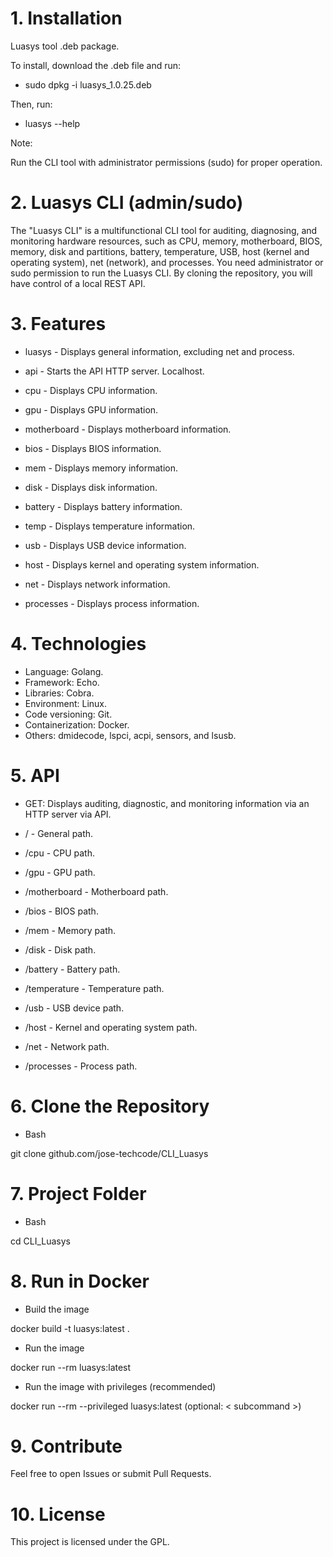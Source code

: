 # 1. Installation

Luasys tool .deb package.

To install, download the .deb file and run:

- sudo dpkg -i luasys_1.0.25.deb

Then, run:

- luasys --help

Note:

Run the CLI tool with administrator permissions (sudo) for proper operation.

# 2. Luasys CLI (admin/sudo)

The "Luasys CLI" is a multifunctional CLI tool for auditing, diagnosing, and monitoring hardware resources, such as CPU, memory, motherboard, BIOS, memory, disk and partitions, battery, temperature, USB, host (kernel and operating system), net (network), and processes. You need administrator or sudo permission to run the Luasys CLI. By cloning the repository, you will have control of a local REST API.

# 3. Features

- luasys - Displays general information, excluding net and process.

- api - Starts the API HTTP server. Localhost.

- cpu - Displays CPU information.

- gpu - Displays GPU information.

- motherboard - Displays motherboard information.

- bios - Displays BIOS information.

- mem - Displays memory information.

- disk - Displays disk information.

- battery - Displays battery information.

- temp - Displays temperature information.

- usb - Displays USB device information.

- host - Displays kernel and operating system information.

- net - Displays network information.

- processes - Displays process information.

# 4. Technologies

- Language: Golang.
- Framework: Echo.
- Libraries: Cobra.
- Environment: Linux. 
- Code versioning: Git.
- Containerization: Docker.
- Others: dmidecode, lspci, acpi, sensors, and lsusb.

# 5. API

- GET: Displays auditing, diagnostic, and monitoring information via an HTTP server via API.

- / - General path.

- /cpu - CPU path.

- /gpu - GPU path.

- /motherboard - Motherboard path.

- /bios - BIOS path.

- /mem - Memory path.

- /disk - Disk path.

- /battery - Battery path.

- /temperature - Temperature path.

- /usb - USB device path.

- /host - Kernel and operating system path.

- /net - Network path.

- /processes - Process path.

# 6. Clone the Repository

- Bash

git clone github.com/jose-techcode/CLI_Luasys

# 7. Project Folder

- Bash

cd CLI_Luasys

# 8. Run in Docker

- Build the image

docker build -t luasys:latest .

- Run the image

docker run --rm luasys:latest

- Run the image with privileges (recommended)

docker run --rm --privileged luasys:latest (optional: < subcommand >)

# 9. Contribute

Feel free to open Issues or submit Pull Requests.

# 10. License

This project is licensed under the GPL.